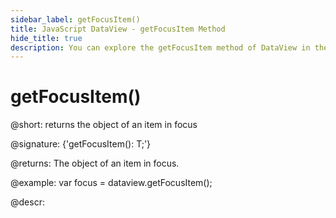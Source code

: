 ```yaml
---
sidebar_label: getFocusItem()
title: JavaScript DataView - getFocusItem Method 
hide_title: true
description: You can explore the getFocusItem method of DataView in the documentation of the DHTMLX JavaScript UI library. Browse developer guides and API reference, try out code examples and live demos, and download a free 30-day evaluation version of DHTMLX Suite 7.
---
```

 
# getFocusItem()

@short: returns the object of an item in focus

@signature: {'getFocusItem(): T;'}

@returns:
The object of an item in focus.

@example:
var focus = dataview.getFocusItem();

@descr:
